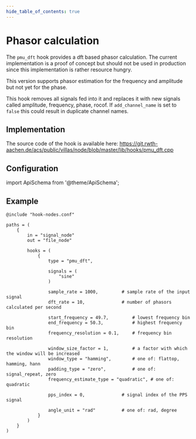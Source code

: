 ```yaml
---
hide_table_of_contents: true
---
```


# Phasor calculation

The `pmu_dft` hook provides a dft based phasor calculation. The current implementation is a proof of concept but should not be used in production since this implementation is rather resource hungry.

This version supports phasor estimation for the frequency and amplitude but not yet for the phase.

This hook removes all signals fed into it and replaces it with new signals called amplitude, frequency, phase, rocof. If `add_channel_name` is set to `false` this could result in duplicate channel names.

## Implementation

The source code of the hook is available here:
https://git.rwth-aachen.de/acs/public/villas/node/blob/master/lib/hooks/pmu_dft.cpp

## Configuration

import ApiSchema from '@theme/ApiSchema';

<ApiSchema id="node" example pointer="#/components/schemas/pmu_dft" />

## Example

``` url="external/node/etc/examples/hooks/pmu_dft.conf" title="node/etc/examples/hooks/pmu_dft.conf"
@include "hook-nodes.conf"

paths = (
	{
		in = "signal_node"
		out = "file_node"

		hooks = (
			{
				type = "pmu_dft",

				signals = (
					"sine"
				)

				sample_rate = 1000,			# sample rate of the input signal
				dft_rate = 10,				# number of phasors calculated per second

				start_frequency = 49.7,			# lowest frequency bin
				end_frequency = 50.3,			# highest frequency bin
				frequency_resolution = 0.1,		# frequency bin resolution

				window_size_factor = 1,			# a factor with which the window will be increased
				window_type = "hamming",		# one of: flattop, hamming, hann
				padding_type = "zero", 			# one of: signal_repeat, zero
				frequency_estimate_type = "quadratic", # one of: quadratic

				pps_index = 0,				# signal index of the PPS signal
				
				angle_unit = "rad" 			# one of: rad, degree
			}
		)
	}
)
```
